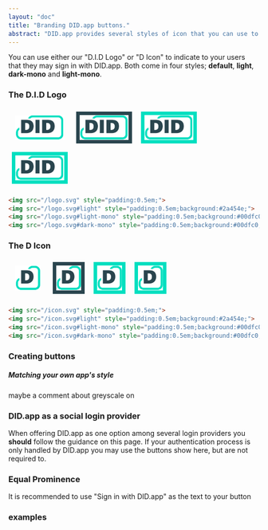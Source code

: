 ```yaml
---
layout: "doc"
title: "Branding DID.app buttons."
abstract: "DID.app provides several styles of icon that you can use to let people sign in."
---
```


You can use either our "D.I.D Logo" or "D Icon" to indicate to your users that they may sign in with DID.app.
Both come in four styles; **default**, **light**, **dark-mono** and **light-mono**.

### The D.I.D Logo

<img src="/logo.svg" style="height:50px;margin:0.5em;padding:0.5em;">
<img src="/logo.svg#light" style="height:50px;background:#2a454e;margin:0.5em;padding:0.5em;">
<img src="/logo.svg#light" style="height:50px;background:#00dfc0;margin:0.5em;padding:0.5em;">
<img src="/logo.svg#dark" style="height:50px;background:#00dfc0;margin:0.5em;padding:0.5em;">

```html
<img src="/logo.svg" style="padding:0.5em;">
<img src="/logo.svg#light" style="padding:0.5em;background:#2a454e;">
<img src="/logo.svg#light-mono" style="padding:0.5em;background:#00dfc0;">
<img src="/logo.svg#dark-mono" style="padding:0.5em;background:#00dfc0;">
```

### The D Icon

<img src="/icon.svg" style="height:50px;margin:0.5em;padding:0.5em;">
<img src="/icon.svg#light" style="height:50px;background:#2a454e;margin:0.5em;padding:0.5em;">
<img src="/icon.svg#light" style="height:50px;background:#00dfc0;margin:0.5em;padding:0.5em;">
<img src="/icon.svg#dark" style="height:50px;background:#00dfc0;margin:0.5em;padding:0.5em;">

```html
<img src="/icon.svg" style="padding:0.5em;">
<img src="/icon.svg#light" style="padding:0.5em;background:#2a454e;">
<img src="/icon.svg#light-mono" style="padding:0.5em;background:#00dfc0;">
<img src="/icon.svg#dark-mono" style="padding:0.5em;background:#00dfc0;">
```

### Creating buttons


##### Matching your own app's style




maybe a comment about greyscale on

### DID.app as a social login provider

When offering DID.app as one option among several login providers you **should** follow the guidance on this page.
If your authentication process is only handled by DID.app you may use the buttons show here, but are not required to.

### Equal Prominence


It is recommended to use "Sign in with DID.app" as the text to your button

### examples

